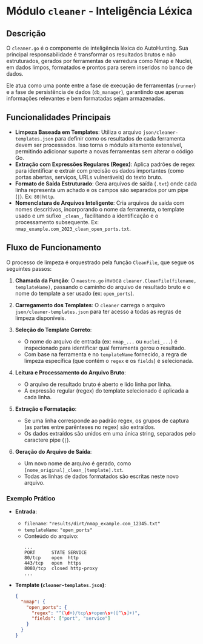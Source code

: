 # Módulo `cleaner` - Inteligência Léxica

## Descrição

O `cleaner.go` é o componente de inteligência léxica do AutoHunting. Sua principal responsabilidade é transformar os resultados brutos e não estruturados, gerados por ferramentas de varredura como Nmap e Nuclei, em dados limpos, formatados e prontos para serem inseridos no banco de dados.

Ele atua como uma ponte entre a fase de execução de ferramentas (`runner`) e a fase de persistência de dados (`db_manager`), garantindo que apenas informações relevantes e bem formatadas sejam armazenadas.

## Funcionalidades Principais

- **Limpeza Baseada em Templates**: Utiliza o arquivo `json/cleaner-templates.json` para definir como os resultados de cada ferramenta devem ser processados. Isso torna o módulo altamente extensível, permitindo adicionar suporte a novas ferramentas sem alterar o código Go.
- **Extração com Expressões Regulares (Regex)**: Aplica padrões de regex para identificar e extrair com precisão os dados importantes (como portas abertas, serviços, URLs vulneráveis) do texto bruto.
- **Formato de Saída Estruturado**: Gera arquivos de saída (`.txt`) onde cada linha representa um achado e os campos são separados por um pipe (`|`). Ex: `80|http`.
- **Nomenclatura de Arquivos Inteligente**: Cria arquivos de saída com nomes descritivos, incorporando o nome da ferramenta, o template usado e um sufixo `_clean_`, facilitando a identificação e o processamento subsequente. Ex: `nmap_example.com_2023_clean_open_ports.txt`.

## Fluxo de Funcionamento

O processo de limpeza é orquestrado pela função `CleanFile`, que segue os seguintes passos:

1.  **Chamada da Função**: O `maestro.go` invoca `cleaner.CleanFile(filename, templateName)`, passando o caminho do arquivo de resultado bruto e o nome do template a ser usado (ex: `open_ports`).

2.  **Carregamento dos Templates**: O `cleaner` carrega o arquivo `json/cleaner-templates.json` para ter acesso a todas as regras de limpeza disponíveis.

3.  **Seleção do Template Correto**:
    *   O nome do arquivo de entrada (ex: `nmap_...` ou `nuclei_...`) é inspecionado para identificar qual ferramenta gerou o resultado.
    *   Com base na ferramenta e no `templateName` fornecido, a regra de limpeza específica (que contém o `regex` e os `fields`) é selecionada.

4.  **Leitura e Processamento do Arquivo Bruto**:
    *   O arquivo de resultado bruto é aberto e lido linha por linha.
    *   A expressão regular (regex) do template selecionado é aplicada a cada linha.

5.  **Extração e Formatação**:
    *   Se uma linha corresponde ao padrão regex, os grupos de captura (as partes entre parênteses no regex) são extraídos.
    *   Os dados extraídos são unidos em uma única string, separados pelo caractere pipe (`|`).

6.  **Geração do Arquivo de Saída**:
    *   Um novo nome de arquivo é gerado, como `[nome_original]_clean_[template].txt`.
    *   Todas as linhas de dados formatados são escritas neste novo arquivo.

### Exemplo Prático

- **Entrada**:
    - `filename`: `"results/dirt/nmap_example.com_12345.txt"`
    - `templateName`: `"open_ports"`
    - Conteúdo do arquivo:
      ```
      ...
      PORT      STATE SERVICE
      80/tcp    open  http
      443/tcp   open  https
      8080/tcp  closed http-proxy
      ...
      ```

- **Template (`cleaner-templates.json`)**:
  ```json
  {
    "nmap": {
      "open_ports": {
        "regex": "^(\d+)/tcp\s+open\s+([^\s]+)",
        "fields": ["port", "service"]
      }
    }
  }
